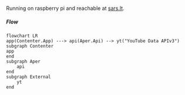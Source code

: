 ##### 
Running on raspberry pi and reachable at [sars.lt](https://sars.lt).



##### Flow
```mermaid
flowchart LR
app(Contenter.App) ---> api(Aper.Api) --> yt("YouTube Data APIv3")
subgraph Contenter
app
end
subgraph Aper
    api
end
subgraph External
    yt
end
```

